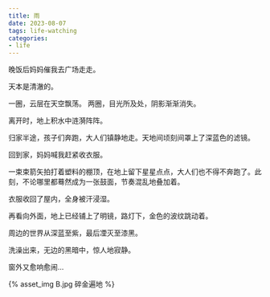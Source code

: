 ```yaml
---
title: 雨
date: 2023-08-07
tags: life-watching
categories:
- life
---
```

晚饭后妈妈催我去广场走走。

天本是清澈的。

一圈，云层在天空飘荡。
两圈，目光所及处，阴影渐渐消失。

离开时，地上积水中涟漪阵阵。

 <!--more-->

归家半途，孩子们奔跑，大人们镇静地走。天地间顷刻间罩上了深蓝色的滤镜。

回到家，妈妈喊我赶紧收衣服。

一束束箭矢拍打着塑料的棚顶，在地上留下星星点点，大人们也不得不奔跑了。此刻，不论哪里都蓦然成为一张鼓面，节奏混乱地叠加着。

衣服收回了屋内，全身被汗浸湿。

再看向外面，地上已经铺上了明镜，路灯下，金色的波纹跳动着。

周边的世界从深蓝至紫，最后凐灭至漆黑。

洗澡出来，无边的黑暗中，惊人地寂静。

窗外又愈响愈闹…

{% asset_img B.jpg 碎金遍地 %}
